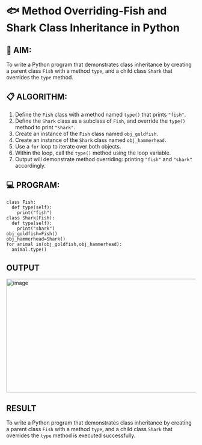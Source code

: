 # 🐟 Method Overriding-Fish and Shark Class Inheritance in Python

## 🧠 AIM:
To write a Python program that demonstrates class inheritance by creating a parent class `Fish` with a method `type`, and a child class `Shark` that overrides the `type` method.

## 📋 ALGORITHM:

1. Define the `Fish` class with a method named `type()` that prints `"fish"`.
2. Define the `Shark` class as a subclass of `Fish`, and override the `type()` method to print `"shark"`.
3. Create an instance of the `Fish` class named `obj_goldfish`.
4. Create an instance of the `Shark` class named `obj_hammerhead`.
5. Use a `for` loop to iterate over both objects.
6. Within the loop, call the `type()` method using the loop variable.
7. Output will demonstrate method overriding: printing `"fish"` and `"shark"` accordingly.

## 💻 PROGRAM:
```
class Fish: 
  def type(self): 
    print("fish") 
class Shark(Fish): 
  def type(self): 
    print("shark") 
obj_goldfish=Fish() 
obj_hammerhead=Shark() 
for animal in(obj_goldfish,obj_hammerhead): 
  animal.type()
```

## OUTPUT
<img width="514" height="302" alt="image" src="https://github.com/user-attachments/assets/4caf498f-8b60-4768-9f1c-f40fed228bdf" />


## RESULT
To write a Python program that demonstrates class inheritance by creating a parent class `Fish` with a method `type`, and a child class `Shark` that overrides the `type` method is executed successfully.


